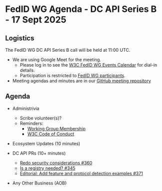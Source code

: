 # FedID WG Agenda - DC API Series B - 17 Sept 2025

## Logistics

The FedID WG DC API Series B call will be held at 11:00 UTC.

* We are using Google Meet for the meeting.
    * Please log in to see the [W3C FedID WG Events Calendar](https://www.w3.org/groups/wg/fedid/calendar/) for dial-in details. 
    * Participation is restricted to [FedID WG participants](https://www.w3.org/groups/wg/fedid/participants/).
* Meeting agendas and minutes are in our [GitHub meeting repository](https://github.com/w3c-fedid/meetings)

## Agenda

* Administrivia
   * Scribe volunteer(s)?
   * Reminders: 
      * [Working Group Membership](https://www.w3.org/groups/wg/fedid/participants/)
      * [W3C Code of Conduct](https://www.w3.org/policies/code-of-conduct/20240318/)

        
* Ecosystem Updates (10 minutes)

* DC API PRs (10+ minutes)
   * [Redo security considerations #360](https://github.com/w3c-fedid/digital-credentials/issues/360)
   * [Is a registry needed? #345](https://github.com/w3c-fedid/digital-credentials/issues/345)
   * [Editorial: Add feature and protocol detection examples #371](https://github.com/w3c-fedid/digital-credentials/pull/371)

 
* Any Other Business (AOB)
